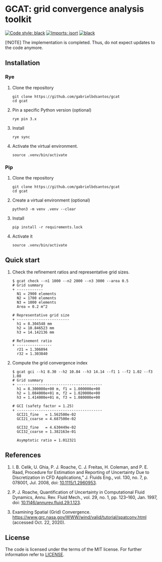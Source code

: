 # GCAT: grid convergence analysis toolkit

[![Code style: black](https://img.shields.io/badge/code%20style-black-000000.svg)](https://github.com/psf/black)
[![Imports: isort](https://img.shields.io/badge/%20imports-isort-%231674b1?style=flat&labelColor=ef8336)](https://pycqa.github.io/isort/)
[![black](https://github.com/gabrielbdsantos/gcat/actions/workflows/black.yml/badge.svg?branch=master&event=push)](https://github.com/gabrielbdsantos/gcat/actions/workflows/black.yml)

[!NOTE]
The implementation is completed. Thus, do not expect updates to the code
anymore.

## Installation

### Rye

1. Clone the repository

       git clone https://github.com/gabrielbdsantos/gcat
       cd gcat

2. Pin a specific Python version (optional)

       rye pin 3.x

3. Install

       rye sync

4. Activate the virtual environment.

       source .venv/bin/activate


### Pip

1. Clone the repository

       git clone https://github.com/gabrielbdsantos/gcat
       cd gcat

2. Create a virtual environment (optional)

       python3 -m venv .venv --clear

3. Install

       pip install -r requirements.lock

4. Activate it

       source .venv/bin/activate


## Quick start

1. Check the refinement ratios and representative grid sizes.

       $ gcat check --n1 1000 --n2 2000 --n3 3000 --area 0.5
       # Grid summary
       + ------------
         N1 = 2900 elements
         N2 = 1700 elements
         N3 = 1000 elements
         Area = 0.2 m^2

       # Representative grid size
       + ------------------------
         h1 = 8.304548 mm
         h2 = 10.846523 mm
         h3 = 14.142136 mm

       # Refinement ratio
       + ----------------
         r21 = 1.306094
         r32 = 1.303840

2. Compute the grid convergence index

       $ gcat gci --h1 8.30 --h2 10.84 --h3 14.14 --f1 1 --f2 1.02 --f3 1.08
       # Grid summary
       + ---------------------------------------
         h1 = 8.300000e+00 m, f1 = 1.000000e+00
         h2 = 1.084000e+01 m, f2 = 1.020000e+00
         h3 = 1.414000e+01 m, f3 = 1.080000e+00

       # GCI (safety factor = 1.25)
       + ---------------------------------------
         GCI21_fine   = 1.562500e-02
         GCI21_coarse = 4.687500e-02

         GCI32_fine   = 4.630449e-02
         GCI32_coarse = 1.382163e-01

         Asymptotic ratio = 1.012321


## References

 1. I. B. Celik, U. Ghia, P. J. Roache, C. J. Freitas, H. Coleman, and P. E.
    Raad, Procedure for Estimation and Reporting of Uncertainty Due to
    Discretization in CFD Applications,” J. Fluids Eng., vol. 130, no. 7, p.
    078001, Jul. 2008, doi: [10.1115/1.2960953][1].

 2. P. J. Roache, Quantification of Uncertainty in Computational Fluid Dynamics,
    Annu. Rev. Fluid Mech., vol. 29, no. 1, pp. 123–160, Jan. 1997, doi:
    [10.1146/annurev.fluid.29.1.123][2].

 3. Examining Spatial (Grid) Convergence.
    https://www.grc.nasa.gov/WWW/wind/valid/tutorial/spatconv.html (accessed
    Oct. 22, 2020).

## License

The code is licensed under the terms of the MIT license. For further
information refer to [LICENSE](./LICENSE).


[1]: https://doi.org/10.1115/1.2960953
[2]: https://doi.org/10.1146/annurev.fluid.29.1.123
